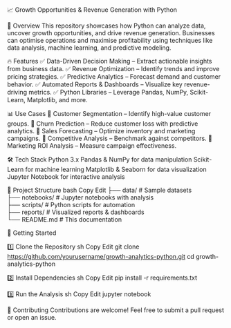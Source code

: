 📈 Growth Opportunities & Revenue Generation with Python

🚀 Overview
This repository showcases how Python can analyze data, uncover growth opportunities, and drive revenue generation. Businesses can optimise operations and maximise profitability using techniques like data analysis, machine learning, and predictive modeling.

🔥 Features
✅ Data-Driven Decision Making – Extract actionable insights from business data.
✅ Revenue Optimization – Identify trends and improve pricing strategies.
✅ Predictive Analytics – Forecast demand and customer behavior.
✅ Automated Reports & Dashboards – Visualize key revenue-driving metrics.
✅ Python Libraries – Leverage Pandas, NumPy, Scikit-Learn, Matplotlib, and more.

📊 Use Cases
🔹 Customer Segmentation – Identify high-value customer groups.
🔹 Churn Prediction – Reduce customer loss with predictive analytics.
🔹 Sales Forecasting – Optimize inventory and marketing campaigns.
🔹 Competitive Analysis – Benchmark against competitors.
🔹 Marketing ROI Analysis – Measure campaign effectiveness.

🛠️ Tech Stack
Python 3.x
Pandas & NumPy for data manipulation
Scikit-Learn for machine learning
Matplotlib & Seaborn for data visualization
Jupyter Notebook for interactive analysis

📂 Project Structure
bash
Copy
Edit
├── data/                # Sample datasets  
├── notebooks/           # Jupyter notebooks with analysis  
├── scripts/             # Python scripts for automation  
├── reports/             # Visualized reports & dashboards  
└── README.md            # This documentation  

🚀 Getting Started

1️⃣ Clone the Repository
sh
Copy
Edit
git clone https://github.com/yourusername/growth-analytics-python.git
cd growth-analytics-python

2️⃣ Install Dependencies
sh
Copy
Edit
pip install -r requirements.txt

3️⃣ Run the Analysis
sh
Copy
Edit
jupyter notebook

📢 Contributing
Contributions are welcome! Feel free to submit a pull request or open an issue.
